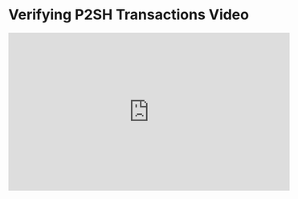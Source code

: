 # Verifying P2SH Transactions Video

<iframe width="560" height="315" src="https://www.youtube-nocookie.com/embed/l2olTyR18qQ?rel=0" frameborder="0" allow="autoplay; encrypted-media" allowfullscreen></iframe>
